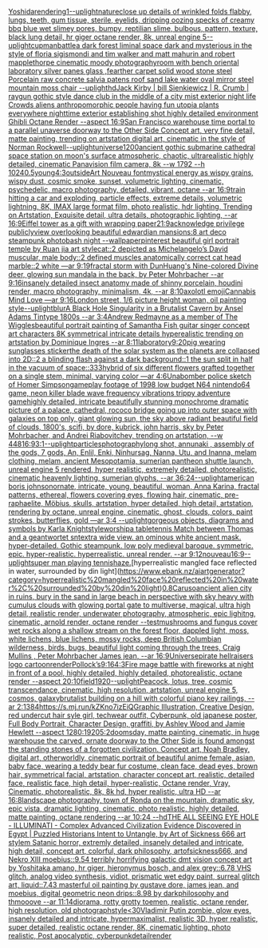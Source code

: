 [Yoshida](https://www.ebank.nz/aiartgenerator?category=Yoshida)[rendering](https://www.ebank.nz/aiartgenerator?category=rendering)[1](https://www.ebank.nz/aiartgenerator?category=1)[--uplight](https://www.ebank.nz/aiartgenerator?category=--uplight)[nature](https://www.ebank.nz/aiartgenerator?category=nature)[close up details of wrinkled folds flabby, lungs, teeth, gum tissue, sterile, eyelids, dripping oozing specks of creamy bbq blue wet slimey pores, bumpy, reptilian slime, bulbous, pattern, texture, black lung detail, hr giger octane render, 8k, unreal engine 5](https://www.ebank.nz/aiartgenerator?category=close%20up%20details%20of%20wrinkled%20folds%20flabby%2C%20lungs%2C%20teeth%2C%20gum%20tissue%2C%20sterile%2C%20eyelids%2C%20dripping%20oozing%20specks%20of%20creamy%20bbq%20blue%20wet%20slimey%20pores%2C%20bumpy%2C%20reptilian%20slime%2C%20bulbous%2C%20pattern%2C%20texture%2C%20black%20lung%20detail%2C%20hr%20giger%20octane%20render%2C%208k%2C%20unreal%20engine%205)[--uplight](https://www.ebank.nz/aiartgenerator?category=--uplight)[cup](https://www.ebank.nz/aiartgenerator?category=cup)[man](https://www.ebank.nz/aiartgenerator?category=man)[battle](https://www.ebank.nz/aiartgenerator?category=battle)[a dark forest liminal space dark and mysterious in the style of floria sigismondi and tim walker and matt mahurin and robert mapplethorpe cinematic moody photography](https://www.ebank.nz/aiartgenerator?category=a%20dark%20forest%20liminal%20space%20dark%20and%20mysterious%20in%20the%20style%20of%20floria%20sigismondi%20and%20tim%20walker%20and%20matt%20mahurin%20and%20robert%20mapplethorpe%20cinematic%20moody%20photography)[room with bench oriental laboratory silver panes glass ,fearther carpet solid wood stone steel Porcelain raw concrete salvia patens roof sand lake water oval mirror steel mountain moss chair --uplight](https://www.ebank.nz/aiartgenerator?category=room%20with%20bench%20oriental%20laboratory%20silver%20panes%20glass%20%2Cfearther%20carpet%20solid%20wood%20stone%20steel%20Porcelain%20raw%20concrete%20salvia%20patens%20roof%20sand%20lake%20water%20oval%20mirror%20steel%20mountain%20moss%20chair%20--uplight)[hd](https://www.ebank.nz/aiartgenerator?category=hd)[Jack Kirby | bill Sienkiewicz | R. Crumb | raygun gothic style dance club in the middle of a city mist exterior night life Crowds aliens anthropomorphic people having fun utopia plants everywhere nighttime exterior establishing shot highly detailed environment Ghibli Octane Render --aspect 16:9](https://www.ebank.nz/aiartgenerator?category=Jack%20Kirby%20%7C%20bill%20Sienkiewicz%20%7C%20R.%20Crumb%20%7C%20raygun%20gothic%20style%20dance%20club%20in%20the%20middle%20of%20a%20city%20mist%20exterior%20night%20life%20Crowds%20aliens%20anthropomorphic%20people%20having%20fun%20utopia%20plants%20everywhere%20nighttime%20exterior%20establishing%20shot%20highly%20detailed%20environment%20Ghibli%20Octane%20Render%20--aspect%2016%3A9)[San Francisco warehouse time portal to a parallel unaverse doorway to the Other Side Concept art, very fine detail, matte painting, trending on artstation digital art, cinematic in the style of Norman Rockwell](https://www.ebank.nz/aiartgenerator?category=San%20Francisco%20warehouse%20time%20portal%20to%20a%20parallel%20unaverse%20doorway%20to%20the%20Other%20Side%20Concept%20art%2C%20very%20fine%20detail%2C%20matte%20painting%2C%20trending%20on%20artstation%20digital%20art%2C%20cinematic%20in%20the%20style%20of%20Norman%20Rockwell)[--uplight](https://www.ebank.nz/aiartgenerator?category=--uplight)[universe](https://www.ebank.nz/aiartgenerator?category=universe)[1200](https://www.ebank.nz/aiartgenerator?category=1200)[ancient gothic submarine cathedral space station on moon's surface atmospheric, chaotic, ultrarealistic highly detailed, cinematic Panavision film camera, 8k --w 1792 --h 1024](https://www.ebank.nz/aiartgenerator?category=ancient%20gothic%20submarine%20cathedral%20space%20station%20on%20moon%27s%20surface%20atmospheric%2C%20chaotic%2C%20ultrarealistic%20highly%20detailed%2C%20cinematic%20Panavision%20film%20camera%2C%208k%20--w%201792%20--h%201024)[0.5](https://www.ebank.nz/aiartgenerator?category=0.5)[young](https://www.ebank.nz/aiartgenerator?category=young)[4:3](https://www.ebank.nz/aiartgenerator?category=4%3A3)[outside](https://www.ebank.nz/aiartgenerator?category=outside)[Art Nouveau font](https://www.ebank.nz/aiartgenerator?category=Art%20Nouveau%20font)[mystical energy as wispy grains, wispy dust, cosmic smoke, sunset, volumetric lighting, cinematic, psychedelic, macro photography, detailed, vibrant, octane --ar 16:9](https://www.ebank.nz/aiartgenerator?category=mystical%20energy%20as%20wispy%20grains%2C%20wispy%20dust%2C%20cosmic%20smoke%2C%20sunset%2C%20volumetric%20lighting%2C%20cinematic%2C%20psychedelic%2C%20macro%20photography%2C%20detailed%2C%20vibrant%2C%20octane%20--ar%2016%3A9)[train hitting a car and exploding, particle effects, extreme details, volumetric lightning, 8K, IMAX large format film, photo realistic, hdr lighting, Trending on Artstation, Exquisite detail, ultra details, photographic lighting, --ar 16:9](https://www.ebank.nz/aiartgenerator?category=train%20hitting%20a%20car%20and%20exploding%2C%20particle%20effects%2C%20extreme%20details%2C%20volumetric%20lightning%2C%208K%2C%20IMAX%20large%20format%20film%2C%20photo%20realistic%2C%20hdr%20lighting%2C%20Trending%20on%20Artstation%2C%20Exquisite%20detail%2C%20ultra%20details%2C%20photographic%20lighting%2C%20--ar%2016%3A9)[Eiffel tower as a gift with wrapping paper](https://www.ebank.nz/aiartgenerator?category=Eiffel%20tower%20as%20a%20gift%20with%20wrapping%20paper)[21:9](https://www.ebank.nz/aiartgenerator?category=21%3A9)[acknowledge privilege publicly](https://www.ebank.nz/aiartgenerator?category=acknowledge%20privilege%20publicly)[view overlooking beautiful edwardian mansions:8 art deco steampunk photobash night --wallpaper](https://www.ebank.nz/aiartgenerator?category=view%20overlooking%20beautiful%20edwardian%20mansions%3A8%20art%20deco%20steampunk%20photobash%20night%20--wallpaper)[pinterest beautiful girl portrait temple by Ruan jia art style](https://www.ebank.nz/aiartgenerator?category=pinterest%20beautiful%20girl%20portrait%20temple%20by%20Ruan%20jia%20art%20style)[cat::2 depicted as Michelangelo’s David muscular, male body::2 defined muscles anatomically correct cat head marble::2 white —ar 9:19](https://www.ebank.nz/aiartgenerator?category=cat%3A%3A2%20depicted%20as%20Michelangelo%E2%80%99s%20David%20muscular%2C%20male%20body%3A%3A2%20defined%20muscles%20anatomically%20correct%20cat%20head%20marble%3A%3A2%20white%20%E2%80%94ar%209%3A19)[fractal storm with DunHuang's Nine-colored Divine deer, glowing sun mandala in the back, by Peter Mohrbacher  --ar 9:16](https://www.ebank.nz/aiartgenerator?category=fractal%20storm%20with%20DunHuang%27s%20Nine-colored%20Divine%20deer%2C%20glowing%20sun%20mandala%20in%20the%20back%2C%20by%20Peter%20Mohrbacher%20%20--ar%209%3A16)[insanely detailed insect anatomy made of shinny  porcelain, houdini render, macro photography, minimalism, 4k, --ar 8:10](https://www.ebank.nz/aiartgenerator?category=insanely%20detailed%20insect%20anatomy%20made%20of%20shinny%20%20porcelain%2C%20houdini%20render%2C%20macro%20photography%2C%20minimalism%2C%204k%2C%20--ar%208%3A10)[axolotl emoji](https://www.ebank.nz/aiartgenerator?category=axolotl%20emoji)[Cannabis Mind Love —ar 9:16](https://www.ebank.nz/aiartgenerator?category=Cannabis%20Mind%20Love%20%E2%80%94ar%209%3A16)[London street, 1/6 picture height woman, oil painting style](https://www.ebank.nz/aiartgenerator?category=London%20street%2C%201/6%20picture%20height%20woman%2C%20oil%20painting%20style)[--uplight](https://www.ebank.nz/aiartgenerator?category=--uplight)[blur](https://www.ebank.nz/aiartgenerator?category=blur)[A Black Hole Singularity  in a Brutalist Cavern  by Ansel Adams Tintype 1800s --ar 3:4](https://www.ebank.nz/aiartgenerator?category=A%20Black%20Hole%20Singularity%20%20in%20a%20Brutalist%20Cavern%20%20by%20Ansel%20Adams%20Tintype%201800s%20--ar%203%3A4)[Andrew Redmayne as a member of The Wiggles](https://www.ebank.nz/aiartgenerator?category=Andrew%20Redmayne%20as%20a%20member%20of%20The%20Wiggles)[beautiful portrait painting of Samantha Fish guitar singer concept art characters 8K symmetrical intricate details hyperealistic trending on artstation by Dominique Ingres --ar 8:11](https://www.ebank.nz/aiartgenerator?category=beautiful%20portrait%20painting%20of%20Samantha%20Fish%20guitar%20singer%20concept%20art%20characters%208K%20symmetrical%20intricate%20details%20hyperealistic%20trending%20on%20artstation%20by%20Dominique%20Ingres%20--ar%208%3A11)[laboratory](https://www.ebank.nz/aiartgenerator?category=laboratory)[9:20](https://www.ebank.nz/aiartgenerator?category=9%3A20)[pig wearing sunglasses sticker](https://www.ebank.nz/aiartgenerator?category=pig%20wearing%20sunglasses%20sticker)[the death of the solar system as the planets are collapsed into 2D::2 a blinding flash against a dark background::1 the sun split in half in the vacuum of space::3](https://www.ebank.nz/aiartgenerator?category=the%20death%20of%20the%20solar%20system%20as%20the%20planets%20are%20collapsed%20into%202D%3A%3A2%20a%20blinding%20flash%20against%20a%20dark%20background%3A%3A1%20the%20sun%20split%20in%20half%20in%20the%20vacuum%20of%20space%3A%3A3)[33](https://www.ebank.nz/aiartgenerator?category=33)[hybrid of six different  flowers grafted together on a single stem, minimal, varying color —ar 4:6](https://www.ebank.nz/aiartgenerator?category=hybrid%20of%20six%20different%20%20flowers%20grafted%20together%20on%20a%20single%20stem%2C%20minimal%2C%20varying%20color%20%E2%80%94ar%204%3A6)[Unabomber police sketch of Homer Simpson](https://www.ebank.nz/aiartgenerator?category=Unabomber%20police%20sketch%20of%20Homer%20Simpson)[gameplay footage of 1998 low budget N64 nintendo64 game, neon killer blade wave frequency vibrations trippy adventure game](https://www.ebank.nz/aiartgenerator?category=gameplay%20footage%20of%201998%20low%20budget%20N64%20nintendo64%20game%2C%20neon%20killer%20blade%20wave%20frequency%20vibrations%20trippy%20adventure%20game)[highly detailed, intricate beautifully stunning monochrome dramatic picture of a palace, cathedral, rococo bridge going up into outer space with galaxies on top only, giant glowing sun, the sky above radiant beautiful field of clouds, 1800's, scifi, by dore, kubrick, john harris, sky by Peter Mohrbacher, and Andrei Riabovitchev, trending on artstation, --w 448](https://www.ebank.nz/aiartgenerator?category=highly%20detailed%2C%20intricate%20beautifully%20stunning%20monochrome%20dramatic%20picture%20of%20a%20palace%2C%20cathedral%2C%20rococo%20bridge%20going%20up%20into%20outer%20space%20with%20galaxies%20on%20top%20only%2C%20giant%20glowing%20sun%2C%20the%20sky%20above%20radiant%20beautiful%20field%20of%20clouds%2C%201800%27s%2C%20scifi%2C%20by%20dore%2C%20kubrick%2C%20john%20harris%2C%20sky%20by%20Peter%20Mohrbacher%2C%20and%20Andrei%20Riabovitchev%2C%20trending%20on%20artstation%2C%20--w%20448)[16:9](https://www.ebank.nz/aiartgenerator?category=16%3A9)[3:1](https://www.ebank.nz/aiartgenerator?category=3%3A1)[--uplight](https://www.ebank.nz/aiartgenerator?category=--uplight)[particles](https://www.ebank.nz/aiartgenerator?category=particles)[photography](https://www.ebank.nz/aiartgenerator?category=photography)[long shot, annunaki ,  assembly of the gods, 7 gods, An, Enlil, Enki, Ninhursag, Nanna, Utu, and Inanna, melam clothing, melam, ancient Mesopotamia, sumerian pantheon shuttle launch, unreal engine 5 rendered, hyper realistic,  extremely detailed, photorealistic,  cinematic heavenly lighting, sumerian glyphs, --ar 36:24](https://www.ebank.nz/aiartgenerator?category=long%20shot%2C%20annunaki%20%2C%20%20assembly%20of%20the%20gods%2C%207%20gods%2C%20An%2C%20Enlil%2C%20Enki%2C%20Ninhursag%2C%20Nanna%2C%20Utu%2C%20and%20Inanna%2C%20melam%20clothing%2C%20melam%2C%20ancient%20Mesopotamia%2C%20sumerian%20pantheon%20shuttle%20launch%2C%20unreal%20engine%205%20rendered%2C%20hyper%20realistic%2C%20%20extremely%20detailed%2C%20photorealistic%2C%20%20cinematic%20heavenly%20lighting%2C%20sumerian%20glyphs%2C%20--ar%2036%3A24)[--uplight](https://www.ebank.nz/aiartgenerator?category=--uplight)[american boris johnson](https://www.ebank.nz/aiartgenerator?category=american%20boris%20johnson)[ornate, intricate, young, beautiful, woman, Anna Karina, fractal patterns, ethereal, flowers covering eyes, flowing hair, cinematic, pre-raphaelite, Möbius, skulls, artstation, hyper detailed, high detail, artstation, rendering by octane, unreal engine, cinematic, ghost, clouds, colors, paint strokes, butterflies, gold —ar 3:4 --uplight](https://www.ebank.nz/aiartgenerator?category=ornate%2C%20intricate%2C%20young%2C%20beautiful%2C%20woman%2C%20Anna%20Karina%2C%20fractal%20patterns%2C%20ethereal%2C%20flowers%20covering%20eyes%2C%20flowing%20hair%2C%20cinematic%2C%20pre-raphaelite%2C%20M%C3%B6bius%2C%20skulls%2C%20artstation%2C%20hyper%20detailed%2C%20high%20detail%2C%20artstation%2C%20rendering%20by%20octane%2C%20unreal%20engine%2C%20cinematic%2C%20ghost%2C%20clouds%2C%20colors%2C%20paint%20strokes%2C%20butterflies%2C%20gold%20%E2%80%94ar%203%3A4%20--uplight)[gorgeous objects, diagrams and symbols by Karla Knight](https://www.ebank.nz/aiartgenerator?category=gorgeous%20objects%2C%20diagrams%20and%20symbols%20by%20Karla%20Knight)[style](https://www.ebank.nz/aiartgenerator?category=style)[worship](https://www.ebank.nz/aiartgenerator?category=worship)[a tabletennis Match between Thomas and a geantwortet snt](https://www.ebank.nz/aiartgenerator?category=a%20tabletennis%20Match%20between%20Thomas%20and%20a%20geantwortet%20snt)[extra wide view. an ominous white ancient mask. hyper-detailed. Gothic steampunk. low poly medieval baroque. symmetric. epic. hyper-realistic. hyperrealistic. unreal render. --ar 9:12](https://www.ebank.nz/aiartgenerator?category=extra%20wide%20view.%20an%20ominous%20white%20ancient%20mask.%20hyper-detailed.%20Gothic%20steampunk.%20low%20poly%20medieval%20baroque.%20symmetric.%20epic.%20hyper-realistic.%20hyperrealistic.%20unreal%20render.%20--ar%209%3A12)[nouveau](https://www.ebank.nz/aiartgenerator?category=nouveau)[16:9](https://www.ebank.nz/aiartgenerator?category=16%3A9)[--uplight](https://www.ebank.nz/aiartgenerator?category=--uplight)[super man playing tennis](https://www.ebank.nz/aiartgenerator?category=super%20man%20playing%20tennis)[haze.](https://www.ebank.nz/aiartgenerator?category=haze.)[hyperrealistic mangled face reflected in water, surrounded by din light](https://www.ebank.nz/aiartgenerator?category=hyperrealistic%20mangled%20face%20reflected%20in%20water%2C%20surrounded%20by%20din%20light)[0.8](https://www.ebank.nz/aiartgenerator?category=0.8)[Caruso](https://www.ebank.nz/aiartgenerator?category=Caruso)[ancient alien city in ruins, bury in the sand in large beach in perspective with sky heavy with cumulus clouds with glowing portal gate to multiverse, magical, ultra high detail, realistic render, underwater photography, atmospheric, epic lighitng, cinematic, arnold render, octane render --test](https://www.ebank.nz/aiartgenerator?category=ancient%20alien%20city%20in%20ruins%2C%20bury%20in%20the%20sand%20in%20large%20beach%20in%20perspective%20with%20sky%20heavy%20with%20cumulus%20clouds%20with%20glowing%20portal%20gate%20to%20multiverse%2C%20magical%2C%20ultra%20high%20detail%2C%20realistic%20render%2C%20underwater%20photography%2C%20atmospheric%2C%20epic%20lighitng%2C%20cinematic%2C%20arnold%20render%2C%20octane%20render%20--test)[mushrooms and fungus cover wet rocks along a shallow stream on the forest floor, dappled light, moss, white lichens, blue lichens, mossy rocks, deep British Columbian wilderness, birds, bugs, beautiful light coming through the trees, Craig Mullins , Peter Mohrbacher James jean, --ar 16:9](https://www.ebank.nz/aiartgenerator?category=mushrooms%20and%20fungus%20cover%20wet%20rocks%20along%20a%20shallow%20stream%20on%20the%20forest%20floor%2C%20dappled%20light%2C%20moss%2C%20white%20lichens%2C%20blue%20lichens%2C%20mossy%20rocks%2C%20deep%20British%20Columbian%20wilderness%2C%20birds%2C%20bugs%2C%20beautiful%20light%20coming%20through%20the%20trees%2C%20Craig%20Mullins%20%2C%20Peter%20Mohrbacher%20James%20jean%2C%20--ar%2016%3A9)[Universe](https://www.ebank.nz/aiartgenerator?category=Universe)[pirate hellraisers logo cartoon](https://www.ebank.nz/aiartgenerator?category=pirate%20hellraisers%20logo%20cartoon)[render](https://www.ebank.nz/aiartgenerator?category=render)[Pollock’s](https://www.ebank.nz/aiartgenerator?category=Pollock%E2%80%99s)[9:16](https://www.ebank.nz/aiartgenerator?category=9%3A16)[4:3](https://www.ebank.nz/aiartgenerator?category=4%3A3)[Fire mage battle with fireworks at night in front of a pool, highly detailed, highly detailed, photorealistic, octane render --aspect 20:10](https://www.ebank.nz/aiartgenerator?category=Fire%20mage%20battle%20with%20fireworks%20at%20night%20in%20front%20of%20a%20pool%2C%20highly%20detailed%2C%20highly%20detailed%2C%20photorealistic%2C%20octane%20render%20--aspect%2020%3A10)[field](https://www.ebank.nz/aiartgenerator?category=field)[1920](https://www.ebank.nz/aiartgenerator?category=1920)[--uplight](https://www.ebank.nz/aiartgenerator?category=--uplight)[Peacock, lotus, tree, cosmic transcendance, cinematic, high resolution, artstation, unreal engine 5, cosmos, galaxy](https://www.ebank.nz/aiartgenerator?category=Peacock%2C%20lotus%2C%20tree%2C%20cosmic%20transcendance%2C%20cinematic%2C%20high%20resolution%2C%20artstation%2C%20unreal%20engine%205%2C%20cosmos%2C%20galaxy)[brutalist building on a hill with colorful piano key railings, -- ar 2:1](https://www.ebank.nz/aiartgenerator?category=brutalist%20building%20on%20a%20hill%20with%20colorful%20piano%20key%20railings%2C%20--%20ar%202%3A1)[384](https://www.ebank.nz/aiartgenerator?category=384)[<https://s.mj.run/kZKno7izEiQ>](https://www.ebank.nz/aiartgenerator?category=%3Chttps%3A//s.mj.run/kZKno7izEiQ%3E)[Graphic Illustration, Creative Design, red undercut hair syle girl, techwear outfit, Cyberpunk, old japanese poster, Full Body Portrait, Character Design, graffiti, by Ashley Wood and Jamie Hewlett --aspect 1280:1920](https://www.ebank.nz/aiartgenerator?category=Graphic%20Illustration%2C%20Creative%20Design%2C%20red%20undercut%20hair%20syle%20girl%2C%20techwear%20outfit%2C%20Cyberpunk%2C%20old%20japanese%20poster%2C%20Full%20Body%20Portrait%2C%20Character%20Design%2C%20graffiti%2C%20by%20Ashley%20Wood%20and%20Jamie%20Hewlett%20--aspect%201280%3A1920)[5:2](https://www.ebank.nz/aiartgenerator?category=5%3A2)[doomsday, matte painting, cinematic, in huge warehouse the carved, ornate doorway to the Other Side is found amongst the standing stones of a forgotten civilization. Concept art, Noah Bradley, digital art, otherworldly, cinematic portrait of beautiful anime female, asian, baby face, wearing a teddy bear fur costume, clean face, dead eyes, brown hair, symmetrical facial, artstation, character concept art, realistic, detailed face, realistic face, high detail, hyper-realistic, Octane render, Vray, Cinematic, photorealistic, 8k, 8k hd, hyper realistic, ultra HD --ar 16:8](https://www.ebank.nz/aiartgenerator?category=doomsday%2C%20matte%20painting%2C%20cinematic%2C%20in%20huge%20warehouse%20the%20carved%2C%20ornate%20doorway%20to%20the%20Other%20Side%20is%20found%20amongst%20the%20standing%20stones%20of%20a%20forgotten%20civilization.%20Concept%20art%2C%20Noah%20Bradley%2C%20digital%20art%2C%20otherworldly%2C%20cinematic%20portrait%20of%20beautiful%20anime%20female%2C%20asian%2C%20baby%20face%2C%20wearing%20a%20teddy%20bear%20fur%20costume%2C%20clean%20face%2C%20dead%20eyes%2C%20brown%20hair%2C%20symmetrical%20facial%2C%20artstation%2C%20character%20concept%20art%2C%20realistic%2C%20detailed%20face%2C%20realistic%20face%2C%20high%20detail%2C%20hyper-realistic%2C%20Octane%20render%2C%20Vray%2C%20Cinematic%2C%20photorealistic%2C%208k%2C%208k%20hd%2C%20hyper%20realistic%2C%20ultra%20HD%20--ar%2016%3A8)[landscape photography, town of Ronda on the mountain, dramatic sky, epic vista, dramatic lighting, cinematic, photo realistic, highly detailed, matte painting, octane rendering --ar 10:24 --hd](https://www.ebank.nz/aiartgenerator?category=landscape%20photography%2C%20town%20of%20Ronda%20on%20the%20mountain%2C%20dramatic%20sky%2C%20epic%20vista%2C%20dramatic%20lighting%2C%20cinematic%2C%20photo%20realistic%2C%20highly%20detailed%2C%20matte%20painting%2C%20octane%20rendering%20--ar%2010%3A24%20--hd)[THE ALL SEEING EYE HOLE - ILLUMINATI - Complex Advanced Civilization Evidence Discovered in Egypt | Puzzled Historians Intent to Untangle, by Art of Sickness 666 art stylem Satanic horror, extremly detailed, insanely detailed and intricate, high detail, concept art, colorful, dark philosophy, artofsickness666, and Nekro XIII moebius::9.54 terribly horrifying galactic dmt vision concept art by Yoshitaka amano, hr giger, hieronymus bosch, and alex grey::6.78 VHS glitch, analog video synthesis, vidiot, prismatic wet edgy paint, surreal glitch art, liquid::7.43 masterful oil painting by gustave dore, james jean, and moebius, digital geometric neon drips::8.98 by darkphilosophy and thmooove --ar 11:14](https://www.ebank.nz/aiartgenerator?category=THE%20ALL%20SEEING%20EYE%20HOLE%20-%20ILLUMINATI%20-%20Complex%20Advanced%20Civilization%20Evidence%20Discovered%20in%20Egypt%20%7C%20Puzzled%20Historians%20Intent%20to%20Untangle%2C%20by%20Art%20of%20Sickness%20666%20art%20stylem%20Satanic%20horror%2C%20extremly%20detailed%2C%20insanely%20detailed%20and%20intricate%2C%20high%20detail%2C%20concept%20art%2C%20colorful%2C%20dark%20philosophy%2C%20artofsickness666%2C%20and%20Nekro%20XIII%20moebius%3A%3A9.54%20terribly%20horrifying%20galactic%20dmt%20vision%20concept%20art%20by%20Yoshitaka%20amano%2C%20hr%20giger%2C%20hieronymus%20bosch%2C%20and%20alex%20grey%3A%3A6.78%20VHS%20glitch%2C%20analog%20video%20synthesis%2C%20vidiot%2C%20prismatic%20wet%20edgy%20paint%2C%20surreal%20glitch%20art%2C%20liquid%3A%3A7.43%20masterful%20oil%20painting%20by%20gustave%20dore%2C%20james%20jean%2C%20and%20moebius%2C%20digital%20geometric%20neon%20drips%3A%3A8.98%20by%20darkphilosophy%20and%20thmooove%20--ar%2011%3A14)[diorama, rotty grotty toemen, realistic, octane render, high resolution, old photograph](https://www.ebank.nz/aiartgenerator?category=diorama%2C%20rotty%20grotty%20toemen%2C%20realistic%2C%20octane%20render%2C%20high%20resolution%2C%20old%20photograph)[style](https://www.ebank.nz/aiartgenerator?category=style)[<30](https://www.ebank.nz/aiartgenerator?category=%3C30)[Vladimir Putin zombie, glow eyes, insanely detailed and intricate, hypermaximalist, realistic 3D, hyper realistic, super detailed, realistic octane render, 8K, cinematic lighting, photo realistic, Post apocalyptic, cyberpunk](https://www.ebank.nz/aiartgenerator?category=Vladimir%20Putin%20zombie%2C%20glow%20eyes%2C%20insanely%20detailed%20and%20intricate%2C%20hypermaximalist%2C%20realistic%203D%2C%20hyper%20realistic%2C%20super%20detailed%2C%20realistic%20octane%20render%2C%208K%2C%20cinematic%20lighting%2C%20photo%20realistic%2C%20Post%20apocalyptic%2C%20cyberpunk)[detail](https://www.ebank.nz/aiartgenerator?category=detail)[render](https://www.ebank.nz/aiartgenerator?category=render)